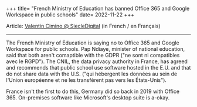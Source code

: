 +++
title= "French Ministry of Education has banned Office 365 and Google Workspace in public schools"
date= 2022-11-22
+++

Article: [Valentin Cimino @ SiecleDigital](https://siecledigital.fr/2022/11/17/le-ministre-de-leducation-nationale-ne-veut-pas-de-microsoft-office-365-ni-de-google-workspace/) (in French / en Français)

---

The French Ministry of Education is saying no to Office 365 and Google Workspace for public schools. Pap Ndiaye, minister of national education, said that both aren't comaptible with the GDPR ("ne sont ni compatibles avec le RGPD"). The CNIL, the data privacy authority in France, has agreed and recommends that public school use software hosted in the E.U. and that do not share data with the U.S. ("qui hébergent les données au sein de l'Union européenne et ne les transfèrent pas vers les États-Unis").

France isn't the first to do this, Germany did so back in 2019 with Office 365. On-premises software like Microsoft's desktop suite is a-okay.
